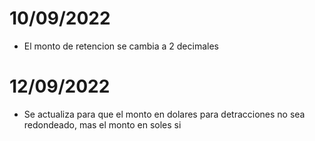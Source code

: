 # 10/09/2022
* El monto de retencion se cambia a 2 decimales

# 12/09/2022
* Se actualiza para que el monto en dolares para detracciones no sea redondeado, mas el monto en soles si
